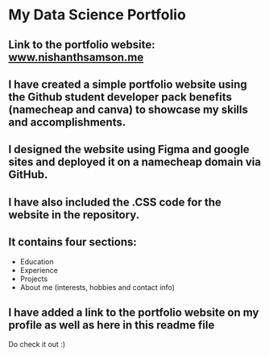 # My Data Science Portfolio
## Link to the portfolio website: www.nishanthsamson.me
## I have created a simple portfolio website using the Github student developer pack benefits (namecheap and canva) to showcase my skills and accomplishments.
## I designed the website using Figma and google sites and deployed it on a namecheap domain via GitHub.
## I have also included the .CSS code for the website in the repository.
## It contains four sections:
- Education
- Experience
- Projects 
- About me (interests, hobbies and contact info)
## I have added a link to the portfolio website on my profile as well as here in this readme file
Do check it out :)

